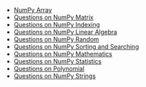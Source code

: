 - [NumPy Array](https://github.com/Tayco110/digital-image-processing/blob/main/NumPy%20Tutorial/NumPyArray.ipynb)
- [Questions on NumPy Matrix](https://github.com/Tayco110/digital-image-processing/blob/main/NumPy%20Tutorial/Questions%20on%20NumPy%20Matrix.ipynb)
- [Questions on NumPy Indexing](https://github.com/Tayco110/digital-image-processing/blob/main/NumPy%20Tutorial/Questions%20on%20NumPy%20Indexing.ipynb)
- [Questions on NumPy Linear Algebra](https://github.com/Tayco110/digital-image-processing/blob/main/NumPy%20Tutorial/Questions%20on%20NumPy%20Linear%20Algebra.ipynb)
- [Questions on NumPy Random]()
- [Questions on NumPy Sorting and Searching]()
- [Questions on NumPy Mathematics]()
- [Questions on NumPy Statistics]()
- [Questions on Polynomial]()
- [Questions on NumPy Strings]()
